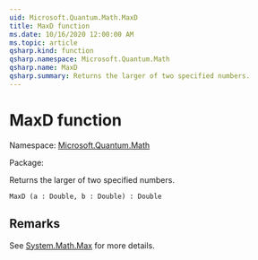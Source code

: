 ```yaml
---
uid: Microsoft.Quantum.Math.MaxD
title: MaxD function
ms.date: 10/16/2020 12:00:00 AM
ms.topic: article
qsharp.kind: function
qsharp.namespace: Microsoft.Quantum.Math
qsharp.name: MaxD
qsharp.summary: Returns the larger of two specified numbers.
---
```


# MaxD function

Namespace: [Microsoft.Quantum.Math](xref:Microsoft.Quantum.Math)

Package: [](https://nuget.org/packages/)


Returns the larger of two specified numbers.

```Q#
MaxD (a : Double, b : Double) : Double
```


## Remarks

See [System.Math.Max](https://docs.microsoft.com/dotnet/api/system.math.max) for more details.